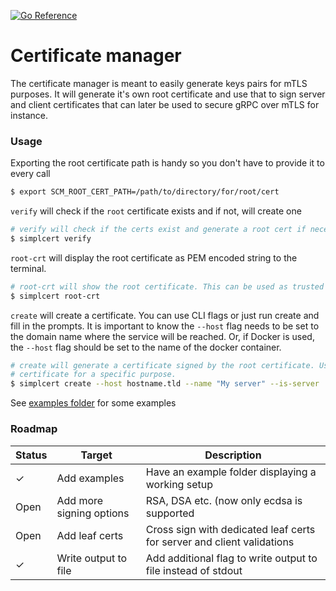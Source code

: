 [![Go Reference](https://pkg.go.dev/badge/github.com/jaztec/simplcert.svg)](https://pkg.go.dev/github.com/jaztec/simplcert)

# Certificate manager

The certificate manager is meant to easily generate keys pairs for mTLS purposes. It will generate
it's own root certificate and use that to sign server and client certificates that can later be used
to secure gRPC over mTLS for instance.

### Usage

Exporting the root certificate path is handy so you don't have to provide it to every call
```bash
$ export SCM_ROOT_CERT_PATH=/path/to/directory/for/root/cert
````

`verify` will check if the `root` certificate exists and if not, will create one 
```bash
# verify will check if the certs exist and generate a root cert if necessary 
$ simplcert verify
```

`root-crt` will display the root certificate as PEM encoded string to the terminal.
```bash
# root-crt will show the root certificate. This can be used as trusted root inside a gRPC client
$ simplcert root-crt
```

`create` will create a certificate. You can use CLI flags or just run create and fill in 
the prompts. It is important to know the `--host` flag needs to be set to the domain name 
where the service will be reached. Or, if Docker is used, the `--host` flag should be set 
to the name of the docker container.
```bash
# create will generate a certificate signed by the root certificate. Use the flags to generate a 
# certificate for a specific purpose.
$ simplcert create --host hostname.tld --name "My server" --is-server
```

See [examples folder](examples) for some examples

### Roadmap

| Status  | Target                   | Description                                                            |
|---------|--------------------------|------------------------------------------------------------------------|
| &check; | Add examples             | Have an example folder displaying a working setup                      |
| Open    | Add more signing options | RSA, DSA etc. (now only ecdsa is supported                             |
| Open    | Add leaf certs           | Cross sign with dedicated leaf certs for server and client validations |
| &check; | Write output to file     | Add additional flag to write output to file instead of stdout          | 
